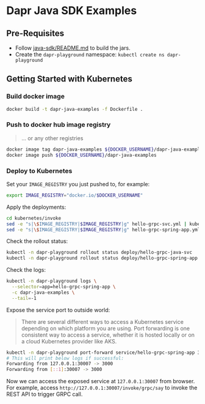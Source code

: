 # Dapr Java SDK Examples

## Pre-Requisites

* Follow [java-sdk/README.md](../README.md) to build the jars.
* Create the `dapr-playground` namespace: `kubectl create ns dapr-playground`

## Getting Started with Kubernetes

### Build docker image
```sh
docker build -t dapr-java-examples -f Dockerfile .
```

### Push to docker hub image registry
> ... or any other registries

```sh
docker image tag dapr-java-examples ${DOCKER_USERNAME}/dapr-java-examples
docker image push ${DOCKER_USERNAME}/dapr-java-examples
```

### Deploy to Kubernetes

Set your `IMAGE_REGISTRY` you just pushed to, for example:
```sh
export IMAGE_REGISTRY="docker.io/$DOCKER_USERNAME"
```

Apply the deployments:
```sh
cd kubernetes/invoke
sed -e "s|\$IMAGE_REGISTRY|$IMAGE_REGISTRY|g" hello-grpc-svc.yml | kubectl apply -f -
sed -e "s|\$IMAGE_REGISTRY|$IMAGE_REGISTRY|g" hello-grpc-spring-app.yml | kubectl apply -f -
```

Check the rollout status:
```sh
kubectl -n dapr-playground rollout status deploy/hello-grpc-java-svc
kubectl -n dapr-playground rollout status deploy/hello-grpc-spring-app
```

Check the logs:
```sh
kubectl -n dapr-playground logs \
  --selector=app=hello-grpc-spring-app \
  -c dapr-java-examples \
  --tail=-1
```

Expose the service port to outside world:

> There are several different ways to access a Kubernetes service depending on which platform you are using. Port forwarding is one consistent way to access a service, whether it is hosted locally or on a cloud Kubernetes provider like AKS.

```sh
kubectl -n dapr-playground port-forward service/hello-grpc-spring-app 30007:3000
# This will print below logs if successful:
Forwarding from 127.0.0.1:30007 -> 3000
Forwarding from [::1]:30007 -> 3000
```

Now we can access the exposed service at `127.0.0.1:30007` from browser.
For example, access `http://127.0.0.1:30007/invoke/grpc/say` to invoke the REST API to trigger GRPC call.
